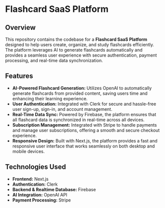 # Flashcard SaaS Platform

## Overview

This repository contains the codebase for a **Flashcard SaaS Platform** designed to help users create, organize, and study flashcards efficiently. The platform leverages AI to generate flashcards automatically and provides a seamless user experience with secure authentication, payment processing, and real-time data synchronization.

## Features

- **AI-Powered Flashcard Generation:** Utilizes OpenAI to automatically generate flashcards from provided content, saving users time and enhancing their learning experience.
- **User Authentication:** Integrated with Clerk for secure and hassle-free user sign-up, sign-in, and account management.
- **Real-Time Data Sync:** Powered by Firebase, the platform ensures that all flashcard data is synchronized in real-time across all devices.
- **Subscription Management:** Integrated with Stripe to handle payments and manage user subscriptions, offering a smooth and secure checkout experience.
- **Responsive Design:** Built with Next.js, the platform provides a fast and responsive user interface that works seamlessly on both desktop and mobile devices.

## Technologies Used

- **Frontend:** Next.js
- **Authentication:** Clerk
- **Backend & Realtime Database:** Firebase
- **AI Integration:** OpenAI API
- **Payment Processing:** Stripe
